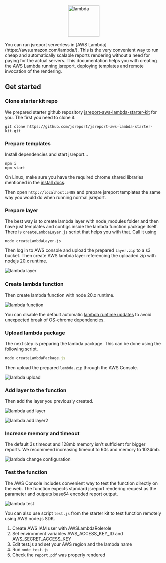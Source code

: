 


<img src="/blog/lambda.png" alt="lambda" width="100" style="margin-left: auto;margin-right: auto; display: block"/>
<br/>
You can run jsreport serverless in [AWS Lambda](https://aws.amazon.com/lambda/). This is the very convenient way to run cheap and automatically scalable reports rendering without a need for paying for the actual servers.
This documentation helps you with creating the AWS Lambda running jsreport, deploying templates and remote invocation of the rendering.

## Get started

### Clone starter kit repo
We prepared starter github repository [jsreport-aws-lambda-starter-kit](https://github.com/jsreport/jsreport-aws-lambda-starter-kit) for you.
The first you need to clone it.
```
git clone https://github.com/jsreport/jsreport-aws-lambda-starter-kit.git
```

### Prepare templates

Install dependencies and start jsreport...
```
npm i
npm start
```

On Linux, make sure you have the required chrome shared libraries mentioned in the [install docs](/on-prem).

Then open `http://localhost:5488` and prepare jsreport templates the same way you would do when running normal jsreport.

### Prepare layer
The best way is to create lambda layer with node_modules folder and then have just templates and configs inside the lambda function package itself. There is `createLambdaLayer.js` script that helps you with that.
Call it using 
```
node createLambdaLayer.js
```
Then log in to AWS console and upload the prepared `layer.zip` to a s3 bucket.
Then create AWS lambda layer referencing the uploaded zip with nodejs 20.x runtime.

![lambda layer](/learn/static-resources/aws-lambda-create-layer.png)

### Create lambda function

Then create lambda function with node 20.x runtime.

![lambda function](/learn/static-resources/aws-lambda-create-function.png)

You can disable the default automatic [lambda runtime updates](https://docs.aws.amazon.com/lambda/latest/dg/runtimes-update.html) to avoid unexpected break of OS-chrome dependencies.

### Upload lambda package

The next step is preparing the lambda package. This can be done using the following script.

```js
node createLambdaPackage.js
```

Then upload the prepared `lambda.zip` through the AWS Console.

![lambda upload](/learn/static-resources/aws-lambda-upload-package.png)

### Add layer to the function

Then add the layer you previously created.

![lambda add layer](/learn/static-resources/aws-lambda-add-layer.png)

![lambda add layer2](/learn/static-resources/aws-lambda-add-layer2.png)

### Increase memory and timeout

The default 3s timeout and 128mb memory isn't sufficient for bigger reports.
We recommend increasing timeout to 60s and memory to 1024mb.

![lambda change configuration](/learn/static-resources/aws-lambda-change-configuration.png)

### Test the function
The AWS Console includes convenient way to test the function directly on the web.
The function expects standard jsreport rendering request as the parameter and outputs base64 encoded report output.

![lambda test](/learn/static-resources/aws-lambda-test.png)

You can also use script `test.js` from the starter kit to test function remotely using AWS node.js SDK.

1. Create AWS IAM user with AWSLambdaRolerole
2. Set environment variables AWS_ACCESS_KEY_ID and AWS_SECRET_ACCESS_KEY
3. Edit test.js and set your AWS region and the lambda name
4. Run `node test.js`
5. Check the `report.pdf` was properly rendered
